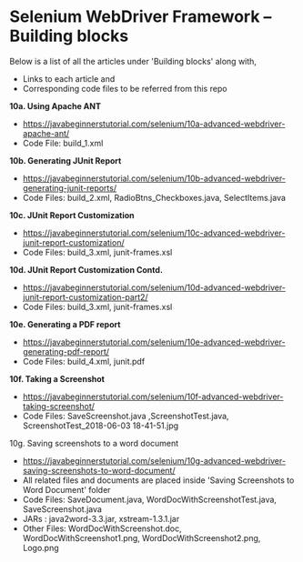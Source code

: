 # Selenium WebDriver Framework – Building blocks

Below is a list of all the articles under 'Building blocks' along with,
- Links to each article and 
- Corresponding code files to be referred from this repo

**10a. Using Apache ANT**
- https://javabeginnerstutorial.com/selenium/10a-advanced-webdriver-apache-ant/
- Code File: build_1.xml

**10b. Generating JUnit Report**
- https://javabeginnerstutorial.com/selenium/10b-advanced-webdriver-generating-junit-reports/
- Code Files: build_2.xml, RadioBtns_Checkboxes.java, SelectItems.java

**10c. JUnit Report Customization**
- https://javabeginnerstutorial.com/selenium/10c-advanced-webdriver-junit-report-customization/
- Code Files: build_3.xml, junit-frames.xsl

**10d. JUnit Report Customization Contd.**
- https://javabeginnerstutorial.com/selenium/10d-advanced-webdriver-junit-report-customization-part2/
- Code Files: build_3.xml, junit-frames.xsl

**10e. Generating a PDF report**
- https://javabeginnerstutorial.com/selenium/10e-advanced-webdriver-generating-pdf-report/
- Code Files: build_4.xml, junit.pdf

**10f. Taking a Screenshot**
- https://javabeginnerstutorial.com/selenium/10f-advanced-webdriver-taking-screenshot/
- Code Files: SaveScreenshot.java ,ScreenshotTest.java, ScreenshotTest_2018-06-03 18-41-51.jpg

10g. Saving screenshots to a word document
- https://javabeginnerstutorial.com/selenium/10g-advanced-webdriver-saving-screenshots-to-word-document/
- All related files and documents are placed inside 'Saving Screenshots to Word Document' folder
- Code Files: SaveDocument.java, WordDocWithScreenshotTest.java, SaveScreenshot.java 
- JARs : java2word-3.3.jar, xstream-1.3.1.jar 
- Other Files: WordDocWithScreenshot.doc, WordDocWithScreenshot1.png, WordDocWithScreenshot2.png, Logo.png 